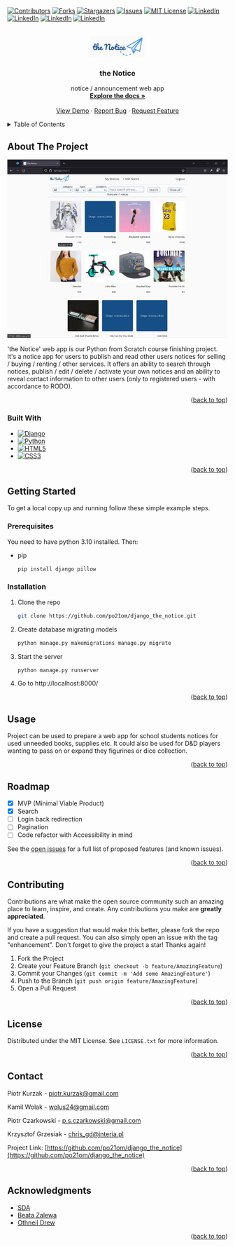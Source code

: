 <!-- Improved compatibility of back to top link: See: https://github.com/othneildrew/Best-README-Template/pull/73 -->
<a name="readme-top"></a>
<!--
*** Thanks for checking out the Best-README-Template. If you have a suggestion
*** that would make this better, please fork the repo and create a pull request
*** or simply open an issue with the tag "enhancement".
*** Don't forget to give the project a star!
*** Thanks again! Now go create something AMAZING! :D
-->



<!-- PROJECT SHIELDS -->
<!--
*** I'm using markdown "reference style" links for readability.
*** Reference links are enclosed in brackets [ ] instead of parentheses ( ).
*** See the bottom of this document for the declaration of the reference variables
*** for contributors-url, forks-url, etc. This is an optional, concise syntax you may use.
*** https://www.markdownguide.org/basic-syntax/#reference-style-links
-->
[![Contributors][contributors-shield]][contributors-url]
[![Forks][forks-shield]][forks-url]
[![Stargazers][stars-shield]][stars-url]
[![Issues][issues-shield]][issues-url]
[![MIT License][license-shield]][license-url]
[![LinkedIn][linkedin-shield1]][linkedin-url1]
[![LinkedIn][linkedin-shield2]][linkedin-url2]
[![LinkedIn][linkedin-shield3]][linkedin-url3]
[![LinkedIn][linkedin-shield4]][linkedin-url4]



<!-- PROJECT LOGO -->
<br />
<div align="center">
  <a href="https://github.com/po21om/django_the_notice">
    <img src="viewer/static/viewer/images/logo_125x50.png" alt="the Notice Logo" width="128" height="50">
  </a>

<h3 align="center">the Notice</h3>

  <p align="center">
    notice / announcement web app
    <br />
    <a href="https://github.com/po21om/django_the_notice"><strong>Explore the docs »</strong></a>
    <br />
    <br />
    <a href="https://github.com/po21om/django_the_notice">View Demo</a>
    ·
    <a href="https://github.com/po21om/django_the_notice/issues">Report Bug</a>
    ·
    <a href="https://github.com/po21om/django_the_notice/issues">Request Feature</a>
  </p>
</div>



<!-- TABLE OF CONTENTS -->
<details>
  <summary>Table of Contents</summary>
  <ol>
    <li>
      <a href="#about-the-project">About The Project</a>
      <ul>
        <li><a href="#built-with">Built With</a></li>
      </ul>
    </li>
    <li>
      <a href="#getting-started">Getting Started</a>
      <ul>
        <li><a href="#prerequisites">Prerequisites</a></li>
        <li><a href="#installation">Installation</a></li>
      </ul>
    </li>
    <li><a href="#usage">Usage</a></li>
    <li><a href="#roadmap">Roadmap</a></li>
    <li><a href="#contributing">Contributing</a></li>
    <li><a href="#license">License</a></li>
    <li><a href="#contact">Contact</a></li>
    <li><a href="#acknowledgments">Acknowledgments</a></li>
  </ol>
</details>



<!-- ABOUT THE PROJECT -->
## About The Project

[![Product Name Screen Shot][product-screenshot]](https://example.com)

'the Notice' web app is our Python from Scratch course finishing project. It's a notice app for users to publish and 
read other users notices for selling / buying / renting / other services. It offers an ability to search through 
notices, publish / edit / delete / activate your own notices and an ability to reveal contact information 
to other users (only to registered users - with accordance to RODO).

<p align="right">(<a href="#readme-top">back to top</a>)</p>



### Built With

* [![Django][Django]][Django-url]
* [![Python][Python]][Python-url]
* [![HTML5][HTML5]][HTML5-url]
* [![CSS3][CSS3]][CSS3-url]


<p align="right">(<a href="#readme-top">back to top</a>)</p>



<!-- GETTING STARTED -->
## Getting Started

To get a local copy up and running follow these simple example steps.

### Prerequisites

You need to have python 3.10 installed. Then:
* pip
  ```sh
  pip install django pillow
  ```

### Installation

1. Clone the repo
   ```sh
   git clone https://github.com/po21om/django_the_notice.git
   ```
2. Create database migrating models
   ```sh
   python manage.py makemigrations manage.py migrate
   ```
3. Start the server
   ```sh
   python manage.py runserver
   ```
4. Go to http://localhost:8000/

<p align="right">(<a href="#readme-top">back to top</a>)</p>



<!-- USAGE EXAMPLES -->
## Usage

Project can be used to prepare a web app for school students notices for used unneeded books, supplies etc.
It could also be used for D&D players wanting to pass on or expand they figurines or dice collection.

<p align="right">(<a href="#readme-top">back to top</a>)</p>



<!-- ROADMAP -->
## Roadmap

- [x] MVP (Minimal Viable Product)
- [x] Search
- [ ] Login back redirection
- [ ] Pagination
- [ ] Code refactor with Accessibility in mind

See the [open issues](https://github.com/github_username/repo_name/issues) for a full list of proposed features (and known issues).

<p align="right">(<a href="#readme-top">back to top</a>)</p>



<!-- CONTRIBUTING -->
## Contributing

Contributions are what make the open source community such an amazing place to learn, inspire, and create. Any contributions you make are **greatly appreciated**.

If you have a suggestion that would make this better, please fork the repo and create a pull request. You can also simply open an issue with the tag "enhancement".
Don't forget to give the project a star! Thanks again!

1. Fork the Project
2. Create your Feature Branch (`git checkout -b feature/AmazingFeature`)
3. Commit your Changes (`git commit -m 'Add some AmazingFeature'`)
4. Push to the Branch (`git push origin feature/AmazingFeature`)
5. Open a Pull Request

<p align="right">(<a href="#readme-top">back to top</a>)</p>



<!-- LICENSE -->
## License

Distributed under the MIT License. See `LICENSE.txt` for more information.

<p align="right">(<a href="#readme-top">back to top</a>)</p>



<!-- CONTACT -->
## Contact

Piotr Kurzak - [piotr.kurzak@gmail.com](mailto:piotr.kurzak@gmail.com)

Kamil Wolak - [wolus24@gmail.com](mailto:wolus24@gmail.com)

Piotr Czarkowski - [p.s.czarkowski@gmail.com](mailto:p.s.czarkowski@gmail.com)

Krzysztof Grzesiak - [chris_gd@interia.pl](mailto:chris_gd@interia.pl)

Project Link: [https://github.com/po21om/django_the_notice](https://github.com/po21om/django_the_notice)

<p align="right">(<a href="#readme-top">back to top</a>)</p>



<!-- ACKNOWLEDGMENTS -->
## Acknowledgments

* [SDA](https://www.sdacademy.pl)
* [Beata Zalewa](https://www.linkedin.com/in/beatazalewa/)
* [Othneil Drew](https://github.com/othneildrew/Best-README-Template)

<p align="right">(<a href="#readme-top">back to top</a>)</p>



<!-- MARKDOWN LINKS & IMAGES -->
<!-- https://www.markdownguide.org/basic-syntax/#reference-style-links -->
[contributors-shield]: https://img.shields.io/github/contributors/po21om/django_the_notice.svg?style=for-the-badge
[contributors-url]: https://github.com/po21om/django_the_notice/graphs/contributors
[forks-shield]: https://img.shields.io/github/forks/po21om/django_the_notice.svg?style=for-the-badge
[forks-url]: https://github.com/po21om/django_the_notice/network/members
[stars-shield]: https://img.shields.io/github/stars/po21om/django_the_notice.svg?style=for-the-badge
[stars-url]: https://github.com/po21om/django_the_notice/stargazers
[issues-shield]: https://img.shields.io/github/issues/po21om/django_the_notice.svg?style=for-the-badge
[issues-url]: https://github.com/po21om/django_the_notice/issues
[license-shield]: https://img.shields.io/github/license/po21om/django_the_notice.svg?style=for-the-badge
[license-url]: https://github.com/po21om/django_the_notice/blob/master/LICENSE.txt
[linkedin-shield1]: https://img.shields.io/badge/-Piotr.Kurzak-black.svg?style=for-the-badge&logo=linkedin&colorB=555
[linkedin-url1]: https://linkedin.com/in/piotr-kurzak/
[linkedin-shield2]: https://img.shields.io/badge/-Kamil.Wolak-black.svg?style=for-the-badge&logo=linkedin&colorB=555
[linkedin-url2]: https://linkedin.com/in/wolakkamil/
[linkedin-shield3]: https://img.shields.io/badge/-Piotr.Czarkowski-black.svg?style=for-the-badge&logo=linkedin&colorB=555
[linkedin-url3]: https://linkedin.com/in/piotr-czarkowski/
[linkedin-shield4]: https://img.shields.io/badge/-Krzysztof.Grzesiak-black.svg?style=for-the-badge&logo=linkedin&colorB=555
[linkedin-url4]: https://linkedin.com/in/krzysztof-grzesiak/
[product-screenshot]: viewer/static/viewer/images/screenshot.jpg
[Django]: https://img.shields.io/badge/django-000000?style=for-the-badge&logo=django&logoColor=lightgreen
[Django-url]: https://www.djangoproject.com/
[Python]: https://img.shields.io/badge/python-000000?style=for-the-badge&logo=python&logoColor=yellow
[Python-url]: https://www.python.org
[HTML5]: https://img.shields.io/badge/html5-000000?style=for-the-badge&logo=html5&logoColor=flame
[HTML5-url]: https://whatwg.org/
[CSS3]: https://img.shields.io/badge/css3-000000?style=for-the-badge&logo=css3&logoColor=blue
[CSS3-url]: https://www.w3.org/TR/CSS/
